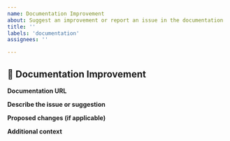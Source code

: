 ```yaml
---
name: Documentation Improvement
about: Suggest an improvement or report an issue in the documentation
title: ''
labels: 'documentation'
assignees: ''

---
```


## :book: Documentation Improvement

**Documentation URL**
<!-- Provide the URL of the documentation page where the improvement or issue is located. -->

**Describe the issue or suggestion**
<!-- Provide a clear and concise description of what the issue or suggestion is. -->

**Proposed changes (if applicable)**
<!-- If you have a specific idea for how the documentation should be updated, please describe it. -->

**Additional context**
<!-- Add any other context or screenshots about the documentation request here. -->
